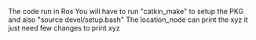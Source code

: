 The code run in Ros
You will have to run "catkin_make" to setup the PKG and also "source devel/setup.bash"
The location_node can print the xyz it just need few changes to print xyz
